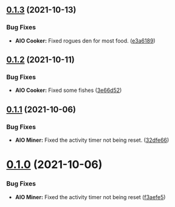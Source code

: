 ## [0.1.3](https://github.com/Torwent/FreeWaspBots/compare/v0.1.2...v0.1.3) (2021-10-13)


### Bug Fixes

* **AIO Cooker:** Fixed rogues den for most food. ([e3a6189](https://github.com/Torwent/FreeWaspBots/commit/e3a6189964f138334c32d3cc3143a5e606f9e2a1))



## [0.1.2](https://github.com/Torwent/FreeWaspBots/compare/v0.1.1...v0.1.2) (2021-10-11)


### Bug Fixes

* **AIO Cooker:** Fixed some fishes ([3e66d52](https://github.com/Torwent/FreeWaspBots/commit/3e66d52bfb89de75de2fa7bbcf081b1fc41762b2))



## [0.1.1](https://github.com/Torwent/FreeWaspBots/compare/v0.1.0...v0.1.1) (2021-10-06)


### Bug Fixes

* **AIO Miner:** Fixed the activity timer not being reset. ([32dfe66](https://github.com/Torwent/FreeWaspBots/commit/32dfe66b61eea1fe7f02e156183187c77cb5aa0e))



# [0.1.0](https://github.com/Torwent/FreeWaspBots/compare/f3aefe5b7c29d35177405d20f56bc60d78f97342...v0.1.0) (2021-10-06)


### Bug Fixes

* **AIO Miner:** Fixed the activity timer not being reset ([f3aefe5](https://github.com/Torwent/FreeWaspBots/commit/f3aefe5b7c29d35177405d20f56bc60d78f97342))




